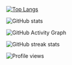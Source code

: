 [![Top Langs](https://github-readme-stats.vercel.app/api/top-langs/?username=syrkis&theme=dark)](https://github.com/anuraghazra/github-readme-stats)

![GitHub stats](https://github-readme-stats.vercel.app/api?username=syrkis&show_icons=true&count_private=true&theme=dark)  

![GitHub Activity Graph](https://activity-graph.herokuapp.com/graph?username=syrkis&theme=dark)  

![GitHub streak stats](https://github-readme-streak-stats.herokuapp.com/?user=syrkis&theme=dark)  

![Profile views](https://gpvc.arturio.dev/syrkis&theme=dark)  
